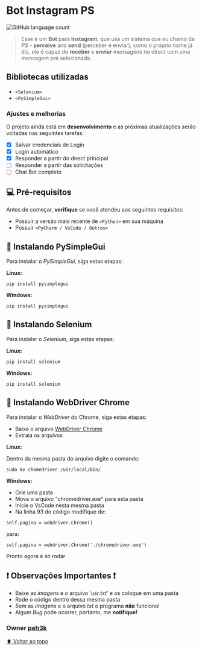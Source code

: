 # Bot Instagram PS

![GitHub language count](https://img.shields.io/github/languages/count/peh3k/conversor-de-bases-numericas?style=for-the-badge)

> Esse é um **Bot** para **Instagram**, que usa um sistema que eu chamo de *PS* - **perceive** and **send** (perceber e enviar), como o próprio nome já diz, ele é capaz de **receber** e **enviar** mensagens no direct com uma mensagem pré selecionada.

## Bibliotecas utilizadas

- `<Selenium>`
- `<PySimpleGui>`

### Ajustes e melhorias

O projeto ainda está em **desenvolvimento** e as próximas atualizações serão voltadas nas seguintes tarefas:

- [x] Salvar credenciais de Login
- [x] Login automático
- [x] Responder a partir do direct principal
- [ ] Responder a partir das solicitações
- [ ] Chat Bot completo

## 💻 Pré-requisitos

Antes de começar, **verifique** se você atendeu aos seguintes requisitos:
<!---Estes são apenas requisitos de exemplo. Adicionar, duplicar ou remover conforme necessário--->
* Possuir a versão mais recente de `<Python>` em sua máquina
* Possuir `<PyCharm / VsCode / Outros>`




## 🚀 Instalando PySimpleGui

Para instalar o *PySimpleGui*, siga estas etapas:

**Linux:**
```
pip install pysimplegui
```

**Windows:**
```
pip install pysimplegui
```
## 🚀 Instalando Selenium

Para instalar o *Selenium*, siga estas etapas:

**Linux:**
```
pip install selenium
```

**Windows:**
```
pip install selenium
```
## 🚀 Instalando WebDriver Chrome

Para instalar o *WebDriver* do Chrome, siga estas etapas:

- Baixe o arquivo <a href="https://www.selenium.dev/pt-br/documentation/webdriver/getting_started/install_drivers/">WebDriver Chrome</a>
- Extraia os arquivos

**Linux:**

  Dentro da mesma pasta do arquivo digite o comando:

```
sudo mv chomedriver /usr/local/bin/
```
**Windows:**

- Crie uma pasta
- Mova o arquivo "chromedriver.exe" para esta pasta
- Inicie o VsCode nesta mesma pasta
- Na linha 93 do código modifique de:
```
self.pagina = webdriver.Chrome()
```
para:
```
self.pagina = webdriver.Chrome('./chromedriver.exe')
```
Pronto agora é só rodar



## ❗ Observações Importantes ❗
- Baixe as *imagens* e o arquivo '*usr.txt*' e os coloque em uma pasta
- Rode o código dentro dessa mesma pasta
- Sem as *imagens* e o arquivo *txt* o programa **não** funciona!
- Algum *Bug* pode ocorrer, portanto, me **notifique!**

### Owner <a href="https://github.com/peh3k">peh3k</a>

[⬆ Voltar ao topo](#conversor-de-bases-numericas)<br>

